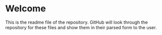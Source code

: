 Welcome
====================================

This is the readme file of the repository. GitHub will look through the repository for these files and show them in their parsed form to the user.
